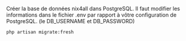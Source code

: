 
Créer la base de données nix4all dans PostgreSQL.
Il faut modifier les informations dans le fichier .env par rapport à vôtre configuration de PostgreSQL. (le DB_USERNAME et DB_PASSWORD)

`php artisan migrate:fresh`
